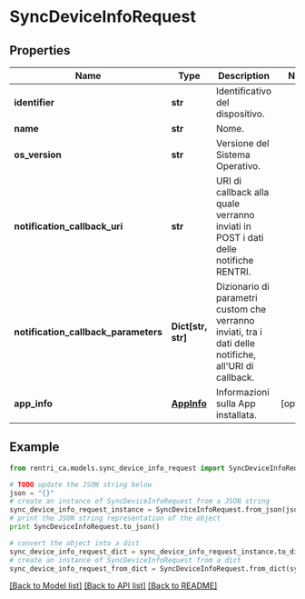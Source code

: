 # SyncDeviceInfoRequest


## Properties
Name | Type | Description | Notes
------------ | ------------- | ------------- | -------------
**identifier** | **str** | Identificativo del dispositivo. | 
**name** | **str** | Nome. | 
**os_version** | **str** | Versione del Sistema Operativo. | 
**notification_callback_uri** | **str** | URI di callback alla quale verranno inviati in POST i dati delle notifiche RENTRI. | 
**notification_callback_parameters** | **Dict[str, str]** | Dizionario di parametri custom che verranno inviati, tra i dati delle notifiche, all&#39;URI di callback. | 
**app_info** | [**AppInfo**](AppInfo.md) | Informazioni sulla App installata. | [optional] 

## Example

```python
from rentri_ca.models.sync_device_info_request import SyncDeviceInfoRequest

# TODO update the JSON string below
json = "{}"
# create an instance of SyncDeviceInfoRequest from a JSON string
sync_device_info_request_instance = SyncDeviceInfoRequest.from_json(json)
# print the JSON string representation of the object
print SyncDeviceInfoRequest.to_json()

# convert the object into a dict
sync_device_info_request_dict = sync_device_info_request_instance.to_dict()
# create an instance of SyncDeviceInfoRequest from a dict
sync_device_info_request_from_dict = SyncDeviceInfoRequest.from_dict(sync_device_info_request_dict)
```
[[Back to Model list]](../README.md#documentation-for-models) [[Back to API list]](../README.md#documentation-for-api-endpoints) [[Back to README]](../README.md)


